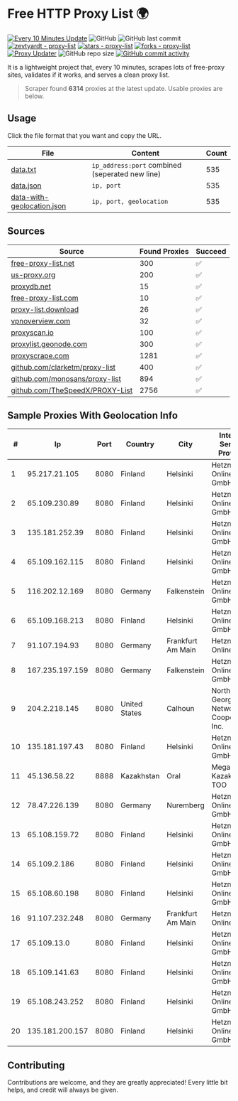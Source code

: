 
# Free HTTP Proxy List 🌍

[![Every 10 Minutes Update](https://github.com/mertguvencli/http-proxy-list/actions/workflows/main.yml/badge.svg?branch=main)](https://github.com/mertguvencli/http-proxy-list/actions/workflows/main.yml)
![GitHub](https://img.shields.io/github/license/mertguvencli/http-proxy-list)
![GitHub last commit](https://img.shields.io/github/last-commit/mertguvencli/http-proxy-list)
[![zevtyardt - proxy-list](https://img.shields.io/static/v1?label=zevtyardt&message=proxy-list&color=blue&logo=github)](https://github.com/zevtyardt/proxy-list "Go to GitHub repo")
[![stars - proxy-list](https://img.shields.io/github/stars/zevtyardt/proxy-list?style=social)](https://github.com/zevtyardt/proxy-list)
[![forks - proxy-list](https://img.shields.io/github/forks/zevtyardt/proxy-list?style=social)](https://github.com/zevtyardt/proxy-list)
[![Proxy Updater](https://github.com/zevtyardt/proxy-list/workflows/Proxy%20Updater/badge.svg)](https://github.com/zevtyardt/proxy-list/actions?query=workflow:"Proxy+Updater")
![GitHub repo size](https://img.shields.io/github/repo-size/zevtyardt/proxy-list)
[![GitHub commit activity](https://img.shields.io/github/commit-activity/m/zevtyardt/proxy-list?logo=commits)](https://github.com/zevtyardt/proxy-list/commits/main)

It is a lightweight project that, every 10 minutes, scrapes lots of free-proxy sites, validates if it works, and serves a clean proxy list.

> Scraper found **6314** proxies at the latest update. Usable proxies are below.

## Usage

Click the file format that you want and copy the URL.

|File|Content|Count|
|----|-------|-----|
|[data.txt](https://raw.githubusercontent.com/mertguvencli/http-proxy-list/main/proxy-list/data.txt)|`ip_address:port` combined (seperated new line)|535|
|[data.json](https://raw.githubusercontent.com/mertguvencli/http-proxy-list/main/proxy-list/data.json)|`ip, port`|535|
|[data-with-geolocation.json](https://raw.githubusercontent.com/mertguvencli/http-proxy-list/main/proxy-list/data-with-geolocation.json)|`ip, port, geolocation`|535|

## Sources

|Source|Found Proxies|Succeed|
|------|-------------|-------|
|[free-proxy-list.net](https://free-proxy-list.net)|300|✅|
|[us-proxy.org](https://www.us-proxy.org)|200|✅|
|[proxydb.net](http://proxydb.net)|15|✅|
|[free-proxy-list.com](https://free-proxy-list.com/?page=&port=&type%5B%5D=http&type%5B%5D=https&up_time=0&search=Search)|10|✅|
|[proxy-list.download](https://www.proxy-list.download/HTTP)|26|✅|
|[vpnoverview.com](https://vpnoverview.com/privacy/anonymous-browsing/free-proxy-servers)|32|✅|
|[proxyscan.io](https://www.proxyscan.io)|100|✅|
|[proxylist.geonode.com](https://proxylist.geonode.com/api/proxy-list?limit=300&page=1&sort_by=lastChecked&sort_type=desc&protocols=http,https)|300|✅|
|[proxyscrape.com](https://api.proxyscrape.com/v2/?request=displayproxies&protocol=http&timeout=10000&country=all&ssl=all&anonymity=all)|1281|✅|
|[github.com/clarketm/proxy-list](https://raw.githubusercontent.com/clarketm/proxy-list/master/proxy-list-raw.txt)|400|✅|
|[github.com/monosans/proxy-list](https://raw.githubusercontent.com/monosans/proxy-list/main/proxies/http.txt)|894|✅|
|[github.com/TheSpeedX/PROXY-List](https://raw.githubusercontent.com/TheSpeedX/PROXY-List/master/http.txt)|2756|✅|


## Sample Proxies With Geolocation Info

|#|Ip|Port|Country|City|Internet Service Provider|
|-|--|----|-------|----|-------------------------|
|1|95.217.21.105|8080|Finland|Helsinki|Hetzner Online GmbH|
|2|65.109.230.89|8080|Finland|Helsinki|Hetzner Online GmbH|
|3|135.181.252.39|8080|Finland|Helsinki|Hetzner Online GmbH|
|4|65.109.162.115|8080|Finland|Helsinki|Hetzner Online GmbH|
|5|116.202.12.169|8080|Germany|Falkenstein|Hetzner Online GmbH|
|6|65.109.168.213|8080|Finland|Helsinki|Hetzner Online GmbH|
|7|91.107.194.93|8080|Germany|Frankfurt Am Main|Hetzner Online AG|
|8|167.235.197.159|8080|Germany|Falkenstein|Hetzner Online GmbH|
|9|204.2.218.145|8080|United States|Calhoun|North Georgia Network Cooperative, Inc.|
|10|135.181.197.43|8080|Finland|Helsinki|Hetzner Online GmbH|
|11|45.136.58.22|8888|Kazakhstan|Oral|Megahost Kazakhstan TOO|
|12|78.47.226.139|8080|Germany|Nuremberg|Hetzner Online GmbH|
|13|65.108.159.72|8080|Finland|Helsinki|Hetzner Online GmbH|
|14|65.109.2.186|8080|Finland|Helsinki|Hetzner Online GmbH|
|15|65.108.60.198|8080|Finland|Helsinki|Hetzner Online GmbH|
|16|91.107.232.248|8080|Germany|Frankfurt Am Main|Hetzner Online AG|
|17|65.109.13.0|8080|Finland|Helsinki|Hetzner Online GmbH|
|18|65.109.141.63|8080|Finland|Helsinki|Hetzner Online GmbH|
|19|65.108.243.252|8080|Finland|Helsinki|Hetzner Online GmbH|
|20|135.181.200.157|8080|Finland|Helsinki|Hetzner Online GmbH|



## Contributing

Contributions are welcome, and they are greatly appreciated! Every
little bit helps, and credit will always be given.

